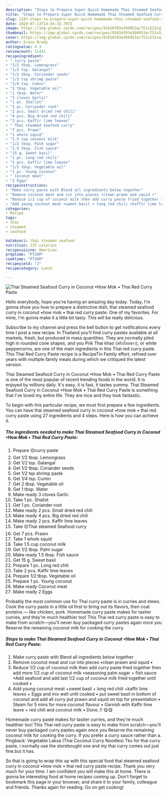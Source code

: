 ```yaml
---
description: "Steps to Prepare Super Quick Homemade Thai Steamed Seafood Curry in Coconut •How Mok • Thai Red Curry Paste"
title: "Steps to Prepare Super Quick Homemade Thai Steamed Seafood Curry in Coconut •How Mok • Thai Red Curry Paste"
slug: 1187-steps-to-prepare-super-quick-homemade-thai-steamed-seafood-curry-in-coconut-how-mok-thai-red-curry-paste
date: 2020-07-13T14:44:33.707Z
image: https://img-global.cpcdn.com/recipes/91616f03e394953a/751x532cq70/thai-steamed-seafood-curry-in-coconut-•how-mok-•-thai-red-curry-paste-recipe-main-photo.jpg
thumbnail: https://img-global.cpcdn.com/recipes/91616f03e394953a/751x532cq70/thai-steamed-seafood-curry-in-coconut-•how-mok-•-thai-red-curry-paste-recipe-main-photo.jpg
cover: https://img-global.cpcdn.com/recipes/91616f03e394953a/751x532cq70/thai-steamed-seafood-curry-in-coconut-•how-mok-•-thai-red-curry-paste-recipe-main-photo.jpg
author: Grace Brady
ratingvalue: 4.3
reviewcount: 11421
recipeingredient:
- " curry paste"
- "1/2 tbsp. Lemongrass"
- "1/2 tsp. Galangal"
- "1/2 tbsp. Coriander seeds"
- "1/2 tsp shrimp paste"
- "1/4 tsp. Cumin"
- "2 tbsp. Vegetable oil"
- "1 tbsp. Water"
- "3 cloves Garlic"
- "1 pc. Shallot"
- "1 pc. Coriander root"
- "2 pcs. Small dried red chili"
- "4 pcs. Big dried red chili"
- "2 pcs. Kaffir lime leaves"
- " Thai steamed Seafood curry"
- "7 pcs. Prawn"
- "1 whole squid"
- "1.5 cup coconut milk"
- "1/2 tbsp. Palm sugar"
- "1.5 tbsp. Fish sauce"
- "15 g. Sweet basil"
- "1 pc. Long red chili"
- "2 pcs. Kaffir lime leaves"
- "1/2 tbsp. Vegetable oil"
- "1 pc. Young coconut"
- " Coconut meat"
- "2 Eggs"
recipeinstructions:
- "Make curry paste with Blend all ingredients below together"
- "Remove coconut meat and cut into pieces •clean prawn and squid •"
- "Reduce 1/2 cup of coconut milk then add curry paste fried together then add more 1/2 cup of coconut milk •seasoning palm sugar + fish sauce •Add seafood and add last 1/2 cup of coconut milk fried together until cooked •"
- "Add young coconut meat +sweet basil + long red chili +kaffir lime leaves + Eggs and mix well until cooked • put sweet basil in bottom of coconut and add all curry put prawn and squid on top for presentation • Steam for 5 mins for more coconut flavour • Garnish with Kaffir lime leave + red chili and coconut milk • Done..!! 😋😋"
categories:
- Recipe
tags:
- thai
- steamed
- seafood

katakunci: thai steamed seafood 
nutrition: 137 calories
recipecuisine: American
preptime: "PT26M"
cooktime: "PT36M"
recipeyield: "2"
recipecategory: Lunch

---
```



![Thai Steamed Seafood Curry in Coconut •How Mok • Thai Red Curry Paste](https://img-global.cpcdn.com/recipes/91616f03e394953a/751x532cq70/thai-steamed-seafood-curry-in-coconut-•how-mok-•-thai-red-curry-paste-recipe-main-photo.jpg)

Hello everybody, hope you're having an amazing day today. Today, I'm gonna show you how to prepare a distinctive dish, thai steamed seafood curry in coconut •how mok • thai red curry paste. One of my favorites. For mine, I'm gonna make it a little bit tasty. This will be really delicious.

Subscribe to my channel and press the bell button to get notifications every time I post a new recipe. In Thailand you&#39;ll find curry pastes available at all markets, fresh, but produced in mass quantities. They are normally piled high in rounded cone shapes, and you Prik Thai khao (พริกไทยขาว), or white peppercorns, are one of the main ingredients in this Thai red curry paste. This Thai Red Curry Paste recipe is a RecipeTin Family effort, refined over years with multiple family meals during which we critiqued the latest version.

Thai Steamed Seafood Curry in Coconut •How Mok • Thai Red Curry Paste is one of the most popular of recent trending foods in the world. It is enjoyed by millions daily. It's easy, it is fast, it tastes yummy. Thai Steamed Seafood Curry in Coconut •How Mok • Thai Red Curry Paste is something that I've loved my entire life. They are nice and they look fantastic.


To begin with this particular recipe, we must first prepare a few ingredients. You can have thai steamed seafood curry in coconut •how mok • thai red curry paste using 27 ingredients and 4 steps. Here is how you can achieve it.

<!--inarticleads1-->

##### The ingredients needed to make Thai Steamed Seafood Curry in Coconut •How Mok • Thai Red Curry Paste:

1. Prepare  🟡curry paste
1. Get 1/2 tbsp. Lemongrass
1. Get 1/2 tsp. Galangal
1. Get 1/2 tbsp. Coriander seeds
1. Get 1/2 tsp shrimp paste
1. Get 1/4 tsp. Cumin
1. Get 2 tbsp. Vegetable oil
1. Get 1 tbsp. Water
1. Make ready 3 cloves Garlic
1. Take 1 pc. Shallot
1. Get 1 pc. Coriander root
1. Make ready 2 pcs. Small dried red chili
1. Make ready 4 pcs. Big dried red chili
1. Make ready 2 pcs. Kaffir lime leaves
1. Take  🟡Thai steamed Seafood curry
1. Get 7 pcs. Prawn
1. Take 1 whole squid
1. Take 1.5 cup coconut milk
1. Get 1/2 tbsp. Palm sugar
1. Make ready 1.5 tbsp. Fish sauce
1. Get 15 g. Sweet basil
1. Prepare 1 pc. Long red chili
1. Take 2 pcs. Kaffir lime leaves
1. Prepare 1/2 tbsp. Vegetable oil
1. Prepare 1 pc. Young coconut
1. Make ready  Coconut meat
1. Make ready 2 Eggs


Probably the most common use for Thai curry paste is in curries and stews. Cook the curry paste in a little oil first to bring out its flavors, then coat proteins — like chicken, pork. Homemade curry paste makes for tastier curries, and they&#39;re much healthier too! This Thai red curry paste is easy to make from scratch—you&#39;ll never buy packaged curry pastes again once you Reserve the remaining coconut milk for cooking the curry. 

<!--inarticleads2-->

##### Steps to make Thai Steamed Seafood Curry in Coconut •How Mok • Thai Red Curry Paste:

1. Make curry paste with Blend all ingredients below together
1. Remove coconut meat and cut into pieces •clean prawn and squid •
1. Reduce 1/2 cup of coconut milk then add curry paste fried together then add more 1/2 cup of coconut milk •seasoning palm sugar + fish sauce •Add seafood and add last 1/2 cup of coconut milk fried together until cooked •
1. Add young coconut meat +sweet basil + long red chili +kaffir lime leaves + Eggs and mix well until cooked • put sweet basil in bottom of coconut and add all curry put prawn and squid on top for presentation • Steam for 5 mins for more coconut flavour • Garnish with Kaffir lime leave + red chili and coconut milk • Done..!! 😋😋


Homemade curry paste makes for tastier curries, and they&#39;re much healthier too! This Thai red curry paste is easy to make from scratch—you&#39;ll never buy packaged curry pastes again once you Reserve the remaining coconut milk for cooking the curry. If you prefer a curry sauce rather than a. Pingback: Vegetable Laksa (Thai Coconut Curry Noodles) Tks for thai curry paste, i normally use the storebought one and my thai curry comes out just fine.but it has. 

So that is going to wrap this up with this special food thai steamed seafood curry in coconut •how mok • thai red curry paste recipe. Thank you very much for your time. I am confident you will make this at home. There is gonna be interesting food at home recipes coming up. Don't forget to bookmark this page in your browser, and share it to your family, colleague and friends. Thanks again for reading. Go on get cooking!
